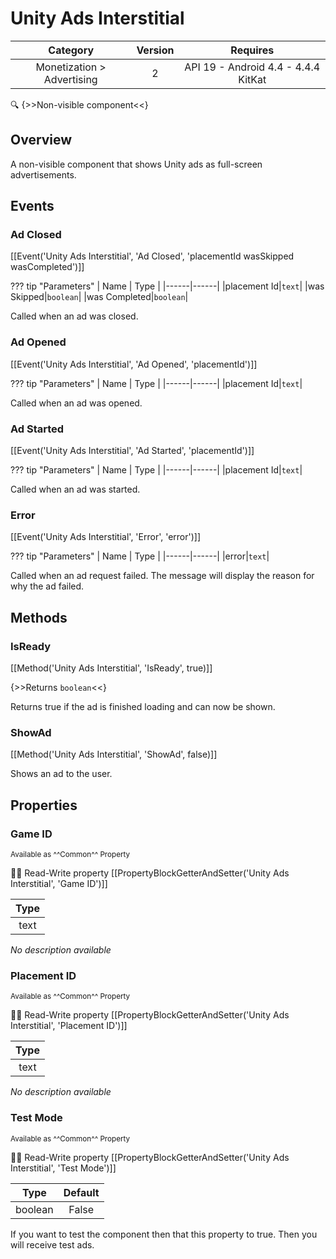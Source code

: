 # Unity Ads Interstitial

| Category | Version | Requires |
|:--------:|:-------:|:--------:|
|Monetization > Advertising|2|API 19 - Android 4.4 - 4.4.4 KitKat|

:mag: {>>Non-visible component<<}

## Overview

A non-visible component that shows Unity ads as full-screen advertisements.

## Events

### Ad Closed

[[Event('Unity Ads Interstitial', 'Ad Closed', 'placementId wasSkipped wasCompleted')]]

??? tip "Parameters"
    | Name | Type |
    |------|------|
    |placement Id|`text`|
    |was Skipped|`boolean`|
    |was Completed|`boolean`|


Called when an ad was closed.

### Ad Opened

[[Event('Unity Ads Interstitial', 'Ad Opened', 'placementId')]]

??? tip "Parameters"
    | Name | Type |
    |------|------|
    |placement Id|`text`|


Called when an ad was opened.

### Ad Started

[[Event('Unity Ads Interstitial', 'Ad Started', 'placementId')]]

??? tip "Parameters"
    | Name | Type |
    |------|------|
    |placement Id|`text`|


Called when an ad was started.

### Error

[[Event('Unity Ads Interstitial', 'Error', 'error')]]

??? tip "Parameters"
    | Name | Type |
    |------|------|
    |error|`text`|


Called when an ad request failed. The message will display the reason for why the ad failed.

## Methods

### IsReady

[[Method('Unity Ads Interstitial', 'IsReady', true)]]

{>>Returns `boolean`<<}

Returns true if the ad is finished loading and can now be shown.

### ShowAd

[[Method('Unity Ads Interstitial', 'ShowAd', false)]]

Shows an ad to the user.

## Properties

### Game ID

<small>Available as ^^Common^^ Property</small>

:eyes::pencil: Read-Write property
[[PropertyBlockGetterAndSetter('Unity Ads Interstitial', 'Game ID')]]

| Type |
|:----:|
|text|

_No description available_

### Placement ID

<small>Available as ^^Common^^ Property</small>

:eyes::pencil: Read-Write property
[[PropertyBlockGetterAndSetter('Unity Ads Interstitial', 'Placement ID')]]

| Type |
|:----:|
|text|

_No description available_

### Test Mode

<small>Available as ^^Common^^ Property</small>

:eyes::pencil: Read-Write property
[[PropertyBlockGetterAndSetter('Unity Ads Interstitial', 'Test Mode')]]

| Type | Default |
|:----:|:-------:|
|boolean|False|

If you want to test the component then that this property to true. Then you will receive test ads.